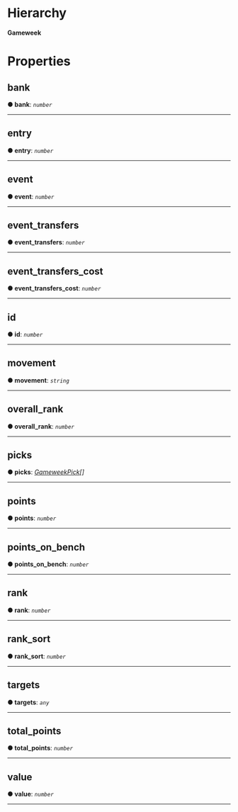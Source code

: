 

# Hierarchy

**Gameweek**

# Properties

<a id="bank"></a>

##  bank

**●  bank**:  *`number`* 

___

<a id="entry"></a>

##  entry

**●  entry**:  *`number`* 

___

<a id="event"></a>

##  event

**●  event**:  *`number`* 

___

<a id="event_transfers"></a>

##  event_transfers

**●  event_transfers**:  *`number`* 

___

<a id="event_transfers_cost"></a>

##  event_transfers_cost

**●  event_transfers_cost**:  *`number`* 

___

<a id="id"></a>

##  id

**●  id**:  *`number`* 

___

<a id="movement"></a>

##  movement

**●  movement**:  *`string`* 

___

<a id="overall_rank"></a>

##  overall_rank

**●  overall_rank**:  *`number`* 

___

<a id="picks"></a>

##  picks

**●  picks**:  *[GameweekPick](entries.gameweekpick.md)[]* 

___

<a id="points"></a>

##  points

**●  points**:  *`number`* 

___

<a id="points_on_bench"></a>

##  points_on_bench

**●  points_on_bench**:  *`number`* 

___

<a id="rank"></a>

##  rank

**●  rank**:  *`number`* 

___

<a id="rank_sort"></a>

##  rank_sort

**●  rank_sort**:  *`number`* 

___

<a id="targets"></a>

##  targets

**●  targets**:  *`any`* 

___

<a id="total_points"></a>

##  total_points

**●  total_points**:  *`number`* 

___

<a id="value"></a>

##  value

**●  value**:  *`number`* 

___

